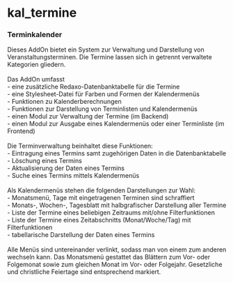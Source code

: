 # kal_termine
<h3>Terminkalender</h3>

<div>Dieses AddOn bietet ein System zur Verwaltung und Darstellung von
Veranstaltungsterminen. Die Termine lassen sich in getrennt verwaltete
Kategorien gliedern.</div>

<div><br/>Das AddOn umfasst<br/>
- eine zusätzliche Redaxo-Datenbanktabelle für die Termine<br/>
- eine Stylesheet-Datei für Farben und Formen der Kalendermenüs<br/>
- Funktionen zu Kalenderberechnungen<br/>
- Funktionen zur Darstellung von Terminlisten und Kalendermenüs<br/>
- einen Modul zur Verwaltung der Termine (im Backend)<br/>
- einen Modul zur Ausgabe eines Kalendermenüs oder einer Terminliste (im Frontend)</div>

<div><br/>Die Terminverwaltung beinhaltet diese Funktionen:</br/>
- Eintragung eines Termins samt zugehörigen Daten in die Datenbanktabelle<br/>
- Löschung eines Termins<br/>
- Aktualisierung der Daten eines Termins<br/>
- Suche eines Termins mittels Kalendermenüs</div>

<div><br/>Als Kalendermenüs stehen die folgenden Darstellungen zur Wahl:<br/>
- Monatsmenü, Tage mit eingetragenen Terminen sind schraffiert<br/>
- Monats-, Wochen-, Tagesblatt mit halbgrafischer Darstellung aller Termine<br/>
- Liste der Termine eines beliebigen Zeitraums mit/ohne Filterfunktionen<br/>
- Liste der Termine eines Zeitabschnitts (Monat/Woche/Tag) mit Filterfunktionen<br/>
- tabellarische Darstellung der Daten eines Termins</div>

<div><br/>Alle Menüs sind untereinander verlinkt, sodass man von einem zum
anderen wechseln kann. Das Monatsmenü gestattet das Blättern zum Vor- oder
Folgemonat sowie zum gleichen Monat im Vor- oder Folgejahr. Gesetzliche und
christliche Feiertage sind entsprechend markiert.</div>